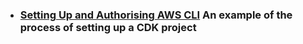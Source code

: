 - ### [Setting Up and Authorising AWS CLI](https://erkamalofficial.medium.com/how-to-create-aws-cdk-typescript-project-from-scratch-a6dc74633f11) An example of the process of setting up a CDK project